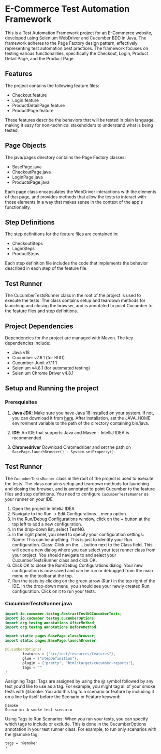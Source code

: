 # E-Commerce Test Automation Framework

This is a Test Automation Framework project for an E-Commerce website, developed using Selenium WebDriver and Cucumber BDD in Java. The framework adheres to the Page Factory design pattern, effectively representing test automation best practices. The framework focuses on testing various functionalities, specifically the Checkout, Login, Product Detail Page, and the Product Page.

## Features

The project contains the following feature files:

- Checkout.feature
- Login.feature
- ProductDetailPage.feature
- ProductPage.feature

These features describe the behaviors that will be tested in plain language, making it easy for non-technical stakeholders to understand what is being tested.

## Page Objects

The java/pages directory contains the Page Factory classes:

- BasePage.java
- CheckoutPage.java
- LoginPage.java
- ProductsPage.java

Each page class encapsulates the WebDriver interactions with the elements of that page, and provides methods that allow the tests to interact with those elements in a way that makes sense in the context of the app's functionality.

## Step Definitions

The step definitions for the feature files are contained in:

- CheckoutSteps
- LoginSteps
- ProductSteps

Each step definition file includes the code that implements the behavior described in each step of the feature file.

## Test Runner

The CucumberTestsRunner class in the root of the project is used to execute the tests. The class contains setup and teardown methods for launching and closing the browser, and is annotated to point Cucumber to the feature files and step definitions.

## Project Dependencies

Dependencies for the project are managed with Maven. The key dependencies include:

- Java v18
- Cucumber v7.8.1 (for BDD)
- Cucumber-Junit v7.11.1
- Selenium v4.8.1 (for automated testing)
- Selenium Chrome Driver v4.8.1

## Setup and Running the project

### Prerequisites

1. **Java JDK**: Make sure you have Java 18 installed on your system. If not, you can download it from [here](https://www.oracle.com/java/technologies/javase-jdk18-downloads.html). After installation, set the JAVA_HOME environment variable to the path of the directory containing bin/java.

2. **IDE**: An IDE that supports Java and Maven - IntelliJ IDEA is recommended.

3. **Chromedriver** Download Chromedriber and set the path on `BasePage.launchBrowser() - System.setProperty()`
## Test Runner

The `CucumberTestsRunner` class in the root of the project is used to execute the tests. The class contains setup and teardown methods for launching and closing the browser, and is annotated to point Cucumber to the feature files and step definitions.
You need to configure `CucumberTestsRunner` as your runner on your IDE
1. Open the project in InteliJ IDEA
2. Navigate to the Run -> Edit Configurations... menu option.
3. In the Run/Debug Configurations window, click on the + button at the top left to add a new configuration.
4. In the drop-down list, select TestNG.
5. In the right panel, you need to specify your configuration settings:
Name: This can be anything. This is just to identify your Run configuration.
Class: Click on the ... button next to the Class field. 
This will open a new dialog where you can select your test runner class from your project.
You should navigate to and select your CucumberTestsRunner class and click OK.
6. Click OK to close the Run/Debug Configurations dialog. Your new configuration is now saved and can be run or debugged from the main menu or the toolbar at the top.
7. Run the tests by clicking on the green arrow (Run) in the top right of the IDE. In the drop-down menu, you should see your newly created Run configuration. Click on it to run your tests.


### CucumberTestsRunner.java
```java
import io.cucumber.testng.AbstractTestNGCucumberTests;
import io.cucumber.testng.CucumberOptions;
import org.testng.annotations.AfterMethod;
import org.testng.annotations.BeforeMethod;

import static pages.BasePage.closeBrowser;
import static pages.BasePage.launchBrowser;

@CucumberOptions(
        features = {"src/test/resources/features"},
        glue = {"stepDefinition"},
        plugin = {"pretty", "html:target/cucumber-reports"},
        tags = ""
)
```
Assigning Tags: Tags are assigned by using the @ symbol followed by any text you'd like to use as a tag. For example, you might tag all of your smoke tests with @smoke. You add this tag to a scenario or feature by including it on a line by itself before the Scenario or Feature keyword:

```
@smoke
Scenario: A smoke test scenario
```
Using Tags to Run Scenarios: When you run your tests, you can specify which tags to include or exclude. This is done in the CucumberOptions annotation in your test runner class. For example, to run only scenarios with the @smoke tag:

```@CucumberOptions(
tags = "@smoke"
)```
